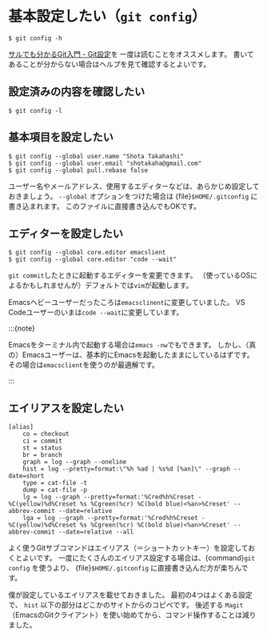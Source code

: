 # 基本設定したい（``git config``）

```console
$ git config -h
```

[サルでも分かるGit入門 - Git設定](https://backlog.com/ja/git-tutorial/reference/config/)を
一度は読むことをオススメします。
書いてあることが分からない場合はヘルプを見て確認するとよいです。

## 設定済みの内容を確認したい

```console
$ git config -l
```

## 基本項目を設定したい

```console
$ git config --global user.name "Shota Takahashi"
$ git config --global user.email "shotakaha@gmail.com"
$ git config --global pull.rebase false
```

ユーザー名やメールアドレス、使用するエディターなどは、あらかじめ設定しておきましょう。
``--global`` オプションをつけた場合は {file}`$HOME/.gitconfig` に書き込まれます。
このファイルに直接書き込んでもOKです。

## エディターを設定したい

```console
$ git config --global core.editor emacslient
$ git config --global core.editor "code --wait"
```

``git commit``したときに起動するエディターを変更できます。
（使っているOSによるかもしれませんが）デフォルトでは``vim``が起動します。

Emacsヘビーユーザーだったころは``emacsclinent``に変更していました。
VS Codeユーザーのいまは``code --wait``に変更しています。

:::{note}

Emacsをターミナル内で起動する場合は``emacs -nw``でもできます。
しかし、（真の）Emacsユーザーは、基本的にEmacsを起動したままにしているはずです。
その場合は``emacsclient``を使うのが最適解です。

:::

## エイリアスを設定したい

```unixconfig
[alias]
    co = checkout
    ci = commit
    st = status
    br = branch
    graph = log --graph --oneline
    hist = log --pretty=format:\"%h %ad | %s%d [%an]\" --graph --date=short
    type = cat-file -t
    dump = cat-file -p
    lg = log --graph --pretty=format:'%Cred%h%Creset -%C(yellow)%d%Creset %s %Cgreen(%cr) %C(bold blue)<%an>%Creset' --abbrev-commit --date=relative
    lga = log --graph --pretty=format:'%Cred%h%Creset -%C(yellow)%d%Creset %s %Cgreen(%cr) %C(bold blue)<%an>%Creset' --abbrev-commit --date=relative --all
```

よく使うGitサブコマンドはエイリアス（＝ショートカットキー）を設定しておくとよいです。
一度にたくさんのエイリアス設定する場合は、{command}`git config` を使うより、
{file}`$HOME/.gitconfig` に直接書き込んだ方が楽ちんです。

僕が設定しているエイリアスを載せておきました。
最初の4つはよくある設定で、 ``hist`` 以下の部分はどこかのサイトからのコピペです。
後述する ``Magit`` （EmacsのGitクライアント）を使い始めてから、コマンド操作することは減りました。

